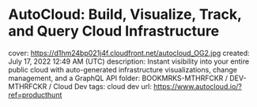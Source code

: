 # AutoCloud: Build, Visualize, Track, and Query Cloud Infrastructure

cover: https://d1hm24bp021j4f.cloudfront.net/autocloud_OG2.jpg
created: July 17, 2022 12:49 AM (UTC)
description: Instant visibility into your entire public cloud with auto-generated infrastructure visualizations, change management, and a GraphQL API
folder: BOOKMRKS-MTHRFCKR / DEV-MTHRFCKR / Cloud Dev
tags: cloud dev
url: https://www.autocloud.io/?ref=producthunt